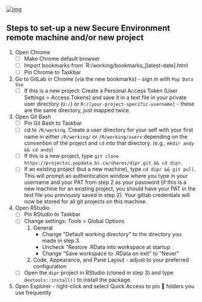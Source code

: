[![img](https://img.shields.io/badge/Lifecycle-Maturing-007EC6)](https://github.com/bcgov/repomountie/blob/master/doc/lifecycle-badges.md)

## Steps to set-up a new Secure Environment remote machine and/or new project

1. Open Chrome 
   - [ ] Make Chrome default browser 
   - [ ] Import bookmarks from `R:/working/bookmarks_[latest-date].html
   - [ ] Pin Chrome to Taskbar
2. Go to GitLab in Chrome (via the new bookmarks) - sign in with `Pop Data Sso`
   - [ ] If this is a new project: Create a Personal Access Token (User Settings > Access Tokens) and save it in a text file in your private user directory (`U:/`) or `R:/[your-project-specific-username]` - these are the same directory, just mapped twice.
3. Open Git Bash
   - [ ] Pin Git Bash to Taskbar
   - [ ] cd to `/R/working`. Create a user directory for your self with your first name in either `/R/working/` or `/R/working/users` depending on the convention of the project and `cd` into that directory. (e.g., `mkdir andy && cd andy`)
   - [ ] If this is a new project, type `git clone https://projectsc.popdata.bc.ca/shares/dipr.git && cd dipr`. 
   - [ ] If an existing project (but a new machine), type `cd dipr && git pull`. This will prompt an authentication window where you type in your username and your PAT from step 2 as your password (if this is a new machine for an existing project, you should have your PAT in the text file you previously saved in step 2). Your gitlab credentials will now be stored for all git projects on this machine.
4. Open RStudio
   - [ ] Pin RStudio to Taskbar
   - [ ] Change settings: Tools > Global Options
     1. General  
        - Change "Default working directory" to the directory you made in step 3.  
        - Uncheck "Restore .RData into workspace at startup  
        - Change "Save workspace to .RData on exit" to "Never"  
     2. Code, Appearance, and Pane Layout - adjust to your preferred configuration
   - [ ] Open the `dipr` project in RStudio (cloned in step 3) and type `devtools::install()` to install the package.
5. Open Explorer - right-click and select Quick Access to pin 📌 folders you use frequently
